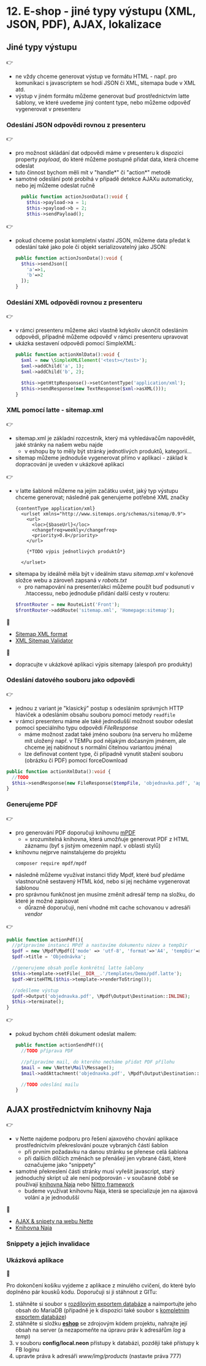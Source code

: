 # 12. E-shop - jiné typy výstupu (XML, JSON, PDF), AJAX, lokalizace  

## Jiné typy výstupu
:point_right:
- ne vždy chceme generovat výstup ve formátu HTML - např. pro komunikaci s javascriptem se hodí JSON či XML, sitemapa bude v XML atd.
- výstup v jiném formátu můžeme generovat buď prostřednictvím  latte šablony, ve které uvedeme jiný content type, nebo můžeme odpověď vygenerovat v presenteru

### Odeslání JSON odpovědi rovnou z presenteru
:point_right:
- pro možnost skládání dat odpovědi máme v presenteru k dispozici property *payload*, do které můžeme postupně přidat data, která chceme odeslat
- tuto činnost bychom měli mít v "handle*" či "action*" metodě 
- samotné odeslání poté probíhá v případě detekce AJAXu automaticky, nebo jej můžeme odeslat ručně
  ```php
    public function actionJsonData():void {
      $this->payload->a = 1;
      $this->payload->b = 2;
      $this->sendPayload();
  ```

:point_right:    
- pokud chceme poslat kompletní vlastní JSON, můžeme data předat k odeslání také jako pole či objekt serializovatelný jako JSON:
  ```php
  public function actionJsonData():void {
    $this->sendJson([
      'a'=>1,
      'b'=>2
    ]);
  }
  ```

### Odeslání XML odpovědi rovnou z presenteru
:point_right:
- v rámci presenteru můžeme akci vlastně kdykoliv ukončit odesláním odpovědi, případně můžeme odpověď v rámci presenteru upravovat
- ukázka sestavení odpovědi pomocí SimpleXML:
  ```php
  public function actionXmlData():void {
    $xml = new \SimpleXMLElement('<test></test>');
    $xml->addChild('a', 1);
    $xml->addChild('b', 2);
  
    $this->getHttpResponse()->setContentType('application/xml');
    $this->sendResponse(new TextResponse($xml->asXML()));
  }
  ```

### XML pomocí latte - sitemap.xml 
:point_right:
- sitemap.xml je základní rozcestník, který má vyhledávačům napovědět, jaké stránky na našem webu najde
    - v eshopu by to měly být stránky jednotlivých produktů, kategorií... 
- sitemap můžeme jednoduše vygenerovat přímo v aplikaci - základ k dopracování je uveden v ukázkové aplikaci

:point_right:
- v latte šabloně můžeme na jejím začátku uvést, jaký typ výstupu chceme generovat; následně pak generujeme potřebné XML značky
  ```latte
  {contentType application/xml}
    <urlset xmlns="http://www.sitemaps.org/schemas/sitemap/0.9">
      <url>
        <loc>{$baseUrl}</loc>
        <changefreq>weekly</changefreq>
        <priority>0.8</priority>
      </url>
      
      {*TODO výpis jednotlivých produktů*}
      
    </urlset>
    ```
- sitemapa by ideálně měla být v ideálním stavu *sitemap.xml* v kořenové složce webu a zároveň zapsaná v *robots.txt*
    - pro namapování na presenter/akci můžeme použít buď podsunutí v .htaccessu, nebo jednoduše přidání další cesty v routeru:
    ```php
    $frontRouter = new RouteList('Front');
    $frontRouter->addRoute('sitemap.xml', 'Homepage:sitemap');
    ```

:blue_book:
- [Sitemap XML format](https://www.sitemaps.org)
- [XML Sitemap Validator](https://www.xml-sitemaps.com/validate-xml-sitemap.html)

:mega:
- dopracujte v ukázkové aplikaci výpis sitemapy (alespoň pro produkty)  

### Odeslání datového souboru jako odpovědi
:point_right:
- jednou z variant je "klasický" postup s odesláním správných HTTP hlaviček a odesláním obsahu souboru pomocí metody ```readfile```
- v rámci presenteru máme ale také jednodušší možnost soubor odeslat pomocí speciálního typu odpovědi *FileResponse*
    - máme možnost zadat také jméno souboru (na serveru ho můžeme mít uložený např. v TEMPu pod nějakým dočasným jménem, ale chceme jej nabídnout s normální čitelnou variantou jména)
    - lze definovat content type, či případně vynutit stažení souboru (obrázku či PDF) pomocí forceDownload

```php
public function actionXmlData():void {
  //TODO 
  $this->sendResponse(new FileResponse($tempFile, 'objednavka.pdf', 'application/pdf', false));
}
```    

### Generujeme PDF
:point_right:
- pro generování PDF doporučuji knihovnu [mPDF](https://mpdf.github.io/)
    - = srozumitelná knihovna, která umožňuje generovat PDF z HTML záznamu (byť s jistým omezením např. v oblasti stylů) 
- knihovnu nejprve nainstalujeme do projektu
    ```
    composer require mpdf/mpdf
    ```    
- následně můžeme využívat instanci třídy Mpdf, které buď předáme vlastnoručně sestavený HTML kód, nebo si jej necháme vygenerovat šablonou
- pro správnou funkčnost jen musíme změnit adresář temp na složku, do které je možné zapisovat
    - důrazně doporučuji, není vhodné mít cache schovanou v adresáři *vendor*

:point_right:    
```php
public function actionPdf(){
  //připravíme instanci MPdf a nastavíme dokumentu název a tempDir
  $pdf = new \Mpdf\Mpdf(['mode' => 'utf-8', 'format'=>'A4', 'tempDir'=>__DIR__.'/../../../temp/mpdf']);
  $pdf->title = 'Objednávka';

  //generujeme obsah podle konkrétní latte šablony
  $this->template->setFile(__DIR__.'/templates/Demo/pdf.latte');
  $pdf->WriteHTML($this->template->renderToString());

  //odešleme výstup
  $pdf->Output('objednavka.pdf', \Mpdf\Output\Destination::INLINE);
  $this->terminate();
}
```   

:point_right:
- pokud bychom chtěli dokument odeslat mailem:
  ```php
  public function actionSendPdf(){
    //TODO příprava PDF

    //připravíme mail, do kterého necháme přidat PDF přílohu
    $mail = new \Nette\Mail\Message();
    $mail->addAttachment('objednavka.pdf', \Mpdf\Output\Destination::STRING_RETURN);
  
    //TODO odeslání mailu
  }
  ```

## AJAX prostřednictvím knihovny Naja
:point_right:
- v Nette najdeme podporu pro řešení ajaxového chování aplikace prostřednictvím překreslování pouze vybraných částí šablon
    - při prvním požadavku na danou stránku se přenese celá šablona
    - při dalších dílčích změnách se přenášejí jen vybrané části, které označujeme jako "snippety" 
- samotné překreslení části stránky musí vyřešit javascript, starý jednoduchý skript už ale není podporován - v současné době se používají [knihovna Naja](https://naja.js.org/) nebo [Nittro framework](https://www.nittro.org/)
    - budeme využívat knihovnu Naja, která se specializuje jen na ajaxová volání a je jednodušší 

:blue_book:
- [AJAX & snipety na webu Nette](https://doc.nette.org/cs/3.1/ajax)
- [Knihovna Naja](https://naja.js.org/)

### Snippety a jejich invalidace









### Ukázková aplikace

:mega:

Pro dokončení košíku vyjdeme z aplikace z minulého cvičení, do které bylo doplněno pár kousků kódu. Doporučuji si ji stáhnout z GITu:
1. stáhněte si soubor s [rozdílovým exportem databáze](./eshop-diff-db-kosik2.sql) a naimportujte jeho obsah do MariaDB (případně je k dispozici také soubor s [kompletním exportem databáze](./eshop-db.sql))
2. stáhněte si složku **[eshop](./eshop)** se zdrojovým kódem projektu, nahrajte její obsah na server (a nezapomeňte na úpravu práv k adresářům *log* a *temp*)
3. v souboru **config/local.neon** přístupy k databázi, později také přístupy k FB loginu
4. upravte práva k adresáři *www/img/products* (nastavte práva 777)